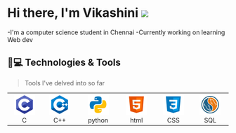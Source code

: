 # Hi there, I'm Vikashini <img src="https://media.giphy.com/media/hvRJCLFzcasrR4ia7z/giphy.gif" width="25px">
-I'm a computer science student in Chennai
-Currently working on learning Web dev
## 🚀💻 Technologies & Tools
>Tools I've delved into so far
<table>
    <tr><td align="center" width="96"><img src="./C icon.png" width="48" height="48" /><br>C</td>
    <td align="center" width="96"><img src="./cpp icon.png" width="48" height="48" /><br>C++</td>
    <td align="center" width="96"><img src="./python icon.png" width="48" height="48" /><br>python</td>
    <td align="center" width="96"><img src="./html icon.png" width="48" height="48" /><br>html</td>
    <td align="center" width="96"><img src="./css icon.png" width="48" height="48" /><br>CSS</td>
    <td align="center" width="96"><img src="./sql icon.png" width="48" height="48" /><br>SQL</td></tr>
  </table>
